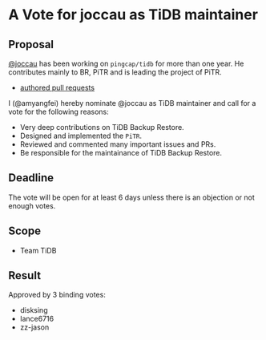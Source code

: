 # A Vote for joccau as TiDB maintainer

## Proposal

[@joccau](https://github.com/joccau) has been working on `pingcap/tidb` for more than one year. He contributes mainly to BR, PiTR and is leading the project of PiTR.

* [authored pull requests](https://github.com/pingcap/tidb/pulls?q=is%3Apr+author%3Ajoccau+is%3Aclosed)

I (@amyangfei) hereby nominate @joccau as TiDB maintainer and call for a vote for the following reasons:

* Very deep contributions on TiDB Backup Restore.
* Designed and implemented the `PiTR`.
* Reviewed and commented many important issues and PRs.
* Be responsible for the maintainance of TiDB Backup Restore.

## Deadline

The vote will be open for at least 6 days unless there is an objection or not enough votes.

## Scope

* Team TiDB

## Result

Approved by 3 binding votes:

* disksing
* lance6716
* zz-jason
